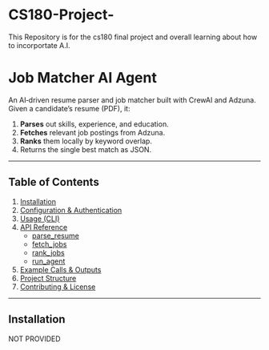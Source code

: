 # CS180-Project-
This Repository is for the cs180 final project and overall learning about how to incorportate A.I.

# Job Matcher AI Agent

An AI‑driven resume parser and job matcher built with CrewAI and Adzuna.  
Given a candidate’s resume (PDF), it:

1. **Parses** out skills, experience, and education.  
2. **Fetches** relevant job postings from Adzuna.  
3. **Ranks** them locally by keyword overlap.  
4. Returns the single best match as JSON.

---

## Table of Contents

1. [Installation](#installation)  
2. [Configuration & Authentication](#configuration--authentication)  
3. [Usage (CLI)](#usage-cli)  
4. [API Reference](#api-reference)  
   - [parse_resume](#parseresume)  
   - [fetch_jobs](#fetch_jobs)  
   - [rank_jobs](#rank_jobs)  
   - [run_agent](#run_agent)  
5. [Example Calls & Outputs](#example-calls--outputs)  
6. [Project Structure](#project-structure)  
7. [Contributing & License](#contributing--license)  

---

## Installation

NOT PROVIDED
